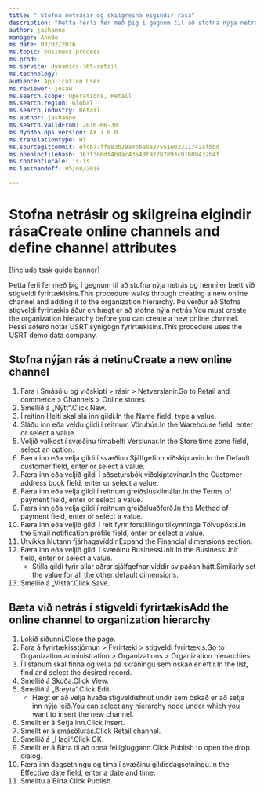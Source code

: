 ```yaml
--- 
title: " Stofna netrásir og skilgreina eigindir rása"
description: "Þetta ferli fer með þig í gegnum til að stofna nýja netrás og henni er bætt við stigveldi fyrirtækisins."
author: jashanno
manager: AnnBe
ms.date: 03/02/2016
ms.topic: business-process
ms.prod: 
ms.service: dynamics-365-retail
ms.technology: 
audience: Application User
ms.reviewer: josaw
ms.search.scope: Operations, Retail
ms.search.region: Global
ms.search.industry: Retail
ms.author: jashanno
ms.search.validFrom: 2016-06-30
ms.dyn365.ops.version: AX 7.0.0
ms.translationtype: HT
ms.sourcegitcommit: efcb77ff883b29a4bbaba27551e02311742afbbd
ms.openlocfilehash: 363f300df4b0ac43540f97282893c0180b432b4f
ms.contentlocale: is-is
ms.lasthandoff: 05/08/2018

---
```

# <a name="create-online-channels-and-define-channel-attributes"></a><span data-ttu-id="587d0-103"> Stofna netrásir og skilgreina eigindir rása</span><span class="sxs-lookup"><span data-stu-id="587d0-103">Create online channels and define channel attributes</span></span>

[!include [task guide banner](../includes/task-guide-banner.md)]

<span data-ttu-id="587d0-104">Þetta ferli fer með þig í gegnum til að stofna nýja netrás og henni er bætt við stigveldi fyrirtækisins.</span><span class="sxs-lookup"><span data-stu-id="587d0-104">This procedure walks through creating a new online channel and adding it to the organization hierarchy.</span></span> <span data-ttu-id="587d0-105">Þú verður að Stofna stigveldi fyrirtækis áður en hægt er að stofna nýja netrás.</span><span class="sxs-lookup"><span data-stu-id="587d0-105">You must create the organization hierarchy before you can create a new online channel.</span></span> <span data-ttu-id="587d0-106">Þessi aðferð notar USRT sýnigögn fyrirtækisins.</span><span class="sxs-lookup"><span data-stu-id="587d0-106">This procedure uses the USRT demo data company.</span></span>


## <a name="create-a-new-online-channel"></a><span data-ttu-id="587d0-107">Stofna nýjan rás á netinu</span><span class="sxs-lookup"><span data-stu-id="587d0-107">Create a new online channel</span></span>
1. <span data-ttu-id="587d0-108">Fara í Smásölu og viðskipti > rásir > Netverslanir.</span><span class="sxs-lookup"><span data-stu-id="587d0-108">Go to Retail and commerce > Channels > Online stores.</span></span>
2. <span data-ttu-id="587d0-109">Smellið á „Nýtt“.</span><span class="sxs-lookup"><span data-stu-id="587d0-109">Click New.</span></span>
3. <span data-ttu-id="587d0-110">Í reitinn Heiti skal slá inn gildi.</span><span class="sxs-lookup"><span data-stu-id="587d0-110">In the Name field, type a value.</span></span>
4. <span data-ttu-id="587d0-111">Sláðu inn eða veldu gildi í reitnum Vöruhús.</span><span class="sxs-lookup"><span data-stu-id="587d0-111">In the Warehouse field, enter or select a value.</span></span>
5. <span data-ttu-id="587d0-112">Veljið valkost í svæðinu tímabelti Verslunar.</span><span class="sxs-lookup"><span data-stu-id="587d0-112">In the Store time zone field, select an option.</span></span>
6. <span data-ttu-id="587d0-113">Færa inn eða velja gildi í svæðinu Sjálfgefinn viðskiptavin.</span><span class="sxs-lookup"><span data-stu-id="587d0-113">In the Default customer field, enter or select a value.</span></span>
7. <span data-ttu-id="587d0-114">Færa inn eða veljið gildi í aðsetursbók viðskiptavinar.</span><span class="sxs-lookup"><span data-stu-id="587d0-114">In the Customer address book field, enter or select a value.</span></span>
8. <span data-ttu-id="587d0-115">Færa inn eða velja gildi í reitnum greiðsluskilmálar.</span><span class="sxs-lookup"><span data-stu-id="587d0-115">In the Terms of payment field, enter or select a value.</span></span>
9. <span data-ttu-id="587d0-116">Færa inn eða velja gildi í reitnum greiðsluaðferð.</span><span class="sxs-lookup"><span data-stu-id="587d0-116">In the Method of payment field, enter or select a value.</span></span>
10. <span data-ttu-id="587d0-117">Færa inn eða veljið gildi í reit fyrir forstillingu tilkynninga Tölvupósts.</span><span class="sxs-lookup"><span data-stu-id="587d0-117">In the Email notification profile field, enter or select a value.</span></span>
11. <span data-ttu-id="587d0-118">Útvíkka hlutann fjárhagsvíddir.</span><span class="sxs-lookup"><span data-stu-id="587d0-118">Expand the Financial dimensions section.</span></span>
12. <span data-ttu-id="587d0-119">Færa inn eða veljið gildi í svæðinu BusinessUnit.</span><span class="sxs-lookup"><span data-stu-id="587d0-119">In the BusinessUnit field, enter or select a value.</span></span>
    * <span data-ttu-id="587d0-120">Stilla gildi fyrir allar aðrar sjálfgefnar víddir svipaðan hátt.</span><span class="sxs-lookup"><span data-stu-id="587d0-120">Similarly set the value for all the other default dimensions.</span></span>  
13. <span data-ttu-id="587d0-121">Smellið á „Vista“.</span><span class="sxs-lookup"><span data-stu-id="587d0-121">Click Save.</span></span>

## <a name="add-the-online-channel-to-organization-hierarchy"></a><span data-ttu-id="587d0-122">Bæta við netrás í stigveldi fyrirtækis</span><span class="sxs-lookup"><span data-stu-id="587d0-122">Add the online channel to organization hierarchy</span></span>
1. <span data-ttu-id="587d0-123">Lokið síðunni.</span><span class="sxs-lookup"><span data-stu-id="587d0-123">Close the page.</span></span>
2. <span data-ttu-id="587d0-124">Fara á fyrirtækisstjórnun > Fyrirtæki > stigveldi fyrirtækis.</span><span class="sxs-lookup"><span data-stu-id="587d0-124">Go to Organization administration > Organizations > Organization hierarchies.</span></span>
3. <span data-ttu-id="587d0-125">Í listanum skal finna og velja þá skráningu sem óskað er eftir.</span><span class="sxs-lookup"><span data-stu-id="587d0-125">In the list, find and select the desired record.</span></span>
4. <span data-ttu-id="587d0-126">Smellið á Skoða.</span><span class="sxs-lookup"><span data-stu-id="587d0-126">Click View.</span></span>
5. <span data-ttu-id="587d0-127">Smellið á „Breyta“.</span><span class="sxs-lookup"><span data-stu-id="587d0-127">Click Edit.</span></span>
    * <span data-ttu-id="587d0-128">Hægt er að velja hvaða stigveldishnút undir sem óskað er að setja inn nýja leið.</span><span class="sxs-lookup"><span data-stu-id="587d0-128">You can select any hierarchy node under which you want to insert the new channel.</span></span>  
6. <span data-ttu-id="587d0-129">Smellt er á Setja inn.</span><span class="sxs-lookup"><span data-stu-id="587d0-129">Click Insert.</span></span>
7. <span data-ttu-id="587d0-130">Smellt er á smásölurás.</span><span class="sxs-lookup"><span data-stu-id="587d0-130">Click Retail channel.</span></span>
8. <span data-ttu-id="587d0-131">Smellið á „Í lagi“.</span><span class="sxs-lookup"><span data-stu-id="587d0-131">Click OK.</span></span>
9. <span data-ttu-id="587d0-132">Smellt er á Birta til að opna felligluggann.</span><span class="sxs-lookup"><span data-stu-id="587d0-132">Click Publish to open the drop dialog.</span></span>
10. <span data-ttu-id="587d0-133">Færa inn dagsetningu og tíma í svæðinu gildisdagsetningu.</span><span class="sxs-lookup"><span data-stu-id="587d0-133">In the Effective date field, enter a date and time.</span></span>
11. <span data-ttu-id="587d0-134">Smelltu á Birta.</span><span class="sxs-lookup"><span data-stu-id="587d0-134">Click Publish.</span></span>


